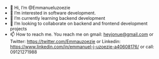 - 👋 Hi, I’m @Emmanueluzoezie
- 👀 I’m interested in software development.
- 🌱 I’m currently learning backend development
- 💞️ I’m looking to collaborate on backend and frontend development projects
- 📫 How to reach me. You reach me on gmail: heyjonue@gmail.com or Twitter: https://twitter.com/Emmauzoezie or Linkedin: https://www.linkedin.com/in/emmanuel-j-uzoezie-a40608176/ or call: 09121271988

<!---
Emmanueluzoezie/Emmanueluzoezie is a ✨ special ✨ repository because its `README.md` (this file) appears on your GitHub profile.
You can click the Preview link to take a look at your changes.
--->

